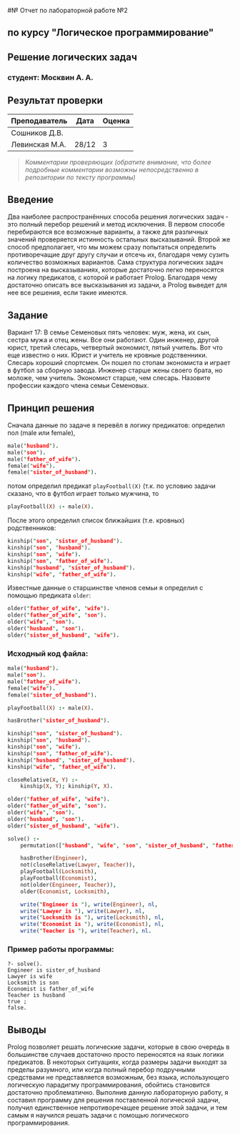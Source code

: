 #№ Отчет по лабораторной работе №2
## по курсу "Логическое программирование"

## Решение логических задач

### студент: Москвин А. А.

## Результат проверки

| Преподаватель     | Дата         |  Оценка       |
|-------------------|--------------|---------------|
| Сошников Д.В. |              |               |
| Левинская М.А.|    28/12     |       3       |

> *Комментарии проверяющих (обратите внимание, что более подробные комментарии возможны непосредственно в репозитории по тексту программы)*


## Введение

Два наиболее распространённых способа решения логических задач - это полный перебор решений и метод исключения. В первом способе перебираются все возможные варианты, а также для различных значений проверяется истинность остальных высказываний. Второй же способ предполагает, что мы можем сразу попытаться определить противоречащие друг другу случаи и отсечь их, благодаря чему сузить количество возможных вариантов.
Сама структура логических задач построена на высказываниях, которые достаточно легко переносятся на логику предикатов, с которой и работает Prolog. Благодаря чему достаточно описать все высказывания из задачи, а Prolog выведет для нее все решения, если такие имеются.

## Задание

Вариант 17:
В семье Семеновых пять человек: муж, жена, их сын, сестра мужа и отец жены. Все они работают. Один инженер, другой юрист, третий слесарь, четвертый экономист, пятый учитель. Вот что еще известно о них. Юрист и учитель не кровные родственники. Слесарь хороший спортсмен. Он пошел по стопам экономиста и играет в футбол за сборную завода. Инженер старше жены своего брата, но моложе, чем учитель. Экономист старше, чем слесарь. Назовите профессии каждого члена семьи Семеновых.

## Принцип решения

Сначала данные по задаче я перевёл в логику предикатов: определил пол (male или female),
```prolog
male("husband").
male("son").
male("father_of_wife").
female("wife").
female("sister_of_husband").
```
потом определил предикат `playFootball(X)` (т.к. по условию задачи сказано, что в футбол играет только мужчина, то 
```prolog
playFootball(X) :- male(X).
```
После этого определил список ближайших (т.е. кровных) родственников:
```prolog
kinship("son", "sister_of_husband").
kinship("son", "husband").
kinship("son", "wife").
kinship("son", "father_of_wife").
kinship("husband", "sister_of_husband").
kinship("wife", "father_of_wife").
```
Известные данные о старшинстве членов семьи я определил с помощью предиката `older`:
```prolog
older("father_of_wife", "wife").
older("father_of_wife", "son").
older("wife", "son").
older("husband", "son").
older("sister_of_husband", "wife").
```
### Исходный код файла:
```prolog
male("husband").
male("son").
male("father_of_wife").
female("wife").
female("sister_of_husband").

playFootball(X) :- male(X).

hasBrother("sister_of_husband").

kinship("son", "sister_of_husband").
kinship("son", "husband").
kinship("son", "wife").
kinship("son", "father_of_wife").
kinship("husband", "sister_of_husband").
kinship("wife", "father_of_wife").

closeRelative(X, Y) :-
	kinship(X, Y); kinship(Y, X).

older("father_of_wife", "wife").
older("father_of_wife", "son").
older("wife", "son").
older("husband", "son").
older("sister_of_husband", "wife").

solve() :-
	permutation(["husband", "wife", "son", "sister_of_husband", "father_of_wife"], [Engineer, Lawyer, Locksmith, Economist, Teacher]),

	hasBrother(Engineer),
	not(closeRelative(Lawyer, Teacher)),
	playFootball(Locksmith),
	playFootball(Economist),
	not(older(Engineer, Teacher)),
	older(Economist, Locksmith),

	write("Engineer is "), write(Engineer), nl,
	write("Lawyer is "), write(Lawyer), nl,
	write("Locksmith is "), write(Locksmith), nl,
	write("Economist is "), write(Economist), nl,
	write("Teacher is "), write(Teacher), nl.
```

### Пример работы программы:
```
?- solve().
Engineer is sister_of_husband
Lawyer is wife
Locksmith is son
Economist is father_of_wife
Teacher is husband
true ;
false.

```

## Выводы

Prolog позволяет решать логические задачи, которые в свою очередь в большинстве случаев достаточно просто переносятся на язык логики предикатов. В некоторых ситуациях, когда размеры задачи выходят за пределы разумного, или когда полный перебор подручными средствами не представляется возможным, без языка, использующего логическую парадигму программирования, обойтись становится достаточно проблематично.
Выполнив данную лабораторную работу, я составил программу для решения поставленной логической задачи, получил единственное непротиворечащее решение этой задачи, и тем самым я научился решать задачи с помощью логического программирования.




